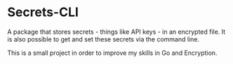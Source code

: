# Secrets-CLI
A package that stores secrets - things like API keys - in an encrypted file. It is also possible to get and set these secrets via the command line. 

This is a small project in order to improve my skills in Go and Encryption.
